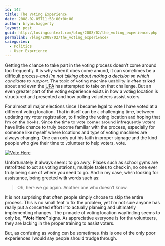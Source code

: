```yaml
---
id: 142
title: The Voting Experience
date: 2008-02-05T11:58:00+00:00
author: bryan.haggerty
layout: post
guid: http://losingcontext.com/blog/2008/02/the_voting_experience.php
permalink: /blog/2008/02/the_voting_experience/
categories:
  - Politics
  - User Experience
---
```

Getting the chance to take part in the voting process doesn&#8217;t come around too frequently. It is why when it does come around, it can sometimes be a difficult process&#8211;_and I&#8217;m not talking about making a decision on which candidate to support_. The topic of voting machine usability is often talked about and even the [UPA](http://www.upassoc.org/civiclife/voting/) has attempted to take on that challenge. But an even greater part of the voting experience exists in how a voting location is structured and presented and how polling volunteers assist voters.

For almost all major elections since I became legal to vote I have voted at a different voting location. That in itself can be a challenging time, between updating my voter registration, to finding the voting location and hoping that I&#8217;m on the books. Since the time to vote comes around infrequently voters have little chance to truly become familiar with the process, especially for someone like myself where locations and type of voting machines are always changing. One can only put his faith in proper signage and the kind people who give their time to volunteer to help voters, vote.

[<img src='http://bryanhaggerty.com/blog/wp-content/uploads/2008/02/vote-here.jpg' alt='Vote Here' class="image-right" />](http://pollingplaces.nytimes.com/content.cfm?page=photo_detail&voterID=1023113&photoID=2999822&StartRow=0&SearchNum=1&fromSearch=1)

Unfortunately, it always seems to go awry. Places such as school gyms are retrofitted to act as voting stations, multiple tables to check in, no one ever truly being sure of where you need to go. And in my case, when looking for assistance, being greeted with words such as:

> Oh, here we go again. Another one who doesn&#8217;t know.

It is not surprising that often people simply choose to skip the entire process. This is no small feat to fix the problem, yet I&#8217;m not sure anyone has really put a concerted effort into actually planning and ultimately implementing changes. The pinnacle of voting location wayfinding seems to only be, **&#8220;Vote Here&#8221;** signs. As appreciative everyone is for the volunteers, they are lacking in the proper training to assist voters.

But, as confusing as voting can be sometimes, this is one of the only poor experiences I would say people should trudge through.